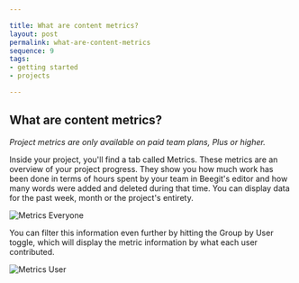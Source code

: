 ```yaml
---

title: What are content metrics?
layout: post
permalink: what-are-content-metrics
sequence: 9
tags:
- getting started
- projects

---
```


## What are content metrics? 
*Project metrics are only available on paid team plans, Plus or higher.*

Inside your project, you'll find a tab called Metrics. These metrics are an overview of your project progress. They show you how much work has been done in terms of hours spent by your team in Beegit's editor and how many words were added and deleted during that time. You can display data for the past week, month or the project's entirety.

![Metrics Everyone](https://s3.amazonaws.com/beegit-images/helpImages/metrics-everyone.png) 

You can filter this information even further by hitting the Group by User toggle, which will display the metric information by what each user contributed. 

![Metrics User](https://s3.amazonaws.com/beegit-images/helpImages/metrics-user.png)
